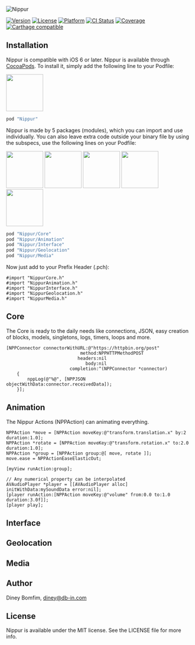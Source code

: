 ![Nippur](http://db-in.com/nippur/images/nippur.png)

[![Version](https://img.shields.io/cocoapods/v/Nippur.svg?style=flat)](http://cocoapods.org/pods/Nippur)
[![License](https://img.shields.io/cocoapods/l/Nippur.svg?style=flat)](http://cocoapods.org/pods/Nippur)
[![Platform](https://img.shields.io/cocoapods/p/Nippur.svg?style=flat)](http://cocoapods.org/pods/Nippur)
[![CI Status](https://img.shields.io/travis/dineybomfim/Nippur.svg?style=flat)](https://travis-ci.org/dineybomfim/Nippur)
[![Coverage](https://img.shields.io/coveralls/dineybomfim/Nippur.svg?style=flat)](https://coveralls.io/r/dineybomfim/Nippur)
[![Carthage compatible](https://img.shields.io/badge/Carthage-compatible-4BC51D.svg?style=flat)](https://github.com/Carthage/Carthage)

## Installation

Nippur is compatible with iOS 6 or later.
Nippur is available through [CocoaPods](http://cocoapods.org/pods/Nippur). To install
it, simply add the following line to your Podfile:

<img src="http://db-in.com/nippur/images/logo_small.png" width="100" height="100"></img>

```ruby
pod "Nippur"
```

Nippur is made by 5 packages (modules), which you can import and use individually.
You can also leave extra code outside your binary file by using the subspecs, use the following lines on your Podfile:

<img src="http://db-in.com/nippur/images/logo_core_small.png" width="100" height="100"></img>
<img src="http://db-in.com/nippur/images/logo_animation_small.png" width="100" height="100"></img>
<img src="http://db-in.com/nippur/images/logo_interface_small.png" width="100" height="100"></img>
<img src="http://db-in.com/nippur/images/logo_geolocation_small.png" width="100" height="100"></img>
<img src="http://db-in.com/nippur/images/logo_media_small.png" width="100" height="100"></img>


```ruby
pod "Nippur/Core"
pod "Nippur/Animation"
pod "Nippur/Interface"
pod "Nippur/Geolocation"
pod "Nippur/Media"
```

Now just add to your Prefix Header (.pch):

```objc
#import "NippurCore.h"
#import "NippurAnimation.h"
#import "NippurInterface.h"
#import "NippurGeolocation.h"
#import "NippurMedia.h"
```


## Core
The Core is ready to the daily needs like connections, JSON, easy creation of blocks, models, singletons, logs, timers, loops and more.

```objc
[NPPConnector connectorWithURL:@"https://httpbin.org/post"
							method:NPPHTTPMethodPOST
						   headers:nil
							  body:nil
						completion:^(NPPConnector *connector)
	{
		nppLog(@"%@", [NPPJSON objectWithData:connector.receivedData]);
	}];
```

## Animation
The Nippur Actions (NPPAction) can animating everything.

```objc
NPPAction *move = [NPPAction moveKey:@"transform.translation.x" by:2 duration:1.0];
NPPAction *rotate = [NPPAction moveKey:@"transform.rotation.x" to:2.0 duration:1.0];
NPPAction *group = [NPPAction group:@[ move, rotate ]];
move.ease = NPPActionEaseElasticOut;

[myView runAction:group];

// Any numerical property can be interpolated
AVAudioPlayer *player = [[AVAudioPlayer alloc] initWithData:mySoundData error:nil];
[player runAction:[NPPAction moveKey:@"volume" from:0.0 to:1.0 duration:3.0f]];
[player play];
```

## Interface

## Geolocation

## Media

## Author

Diney Bomfim, diney@db-in.com

## License

Nippur is available under the MIT license. See the LICENSE file for more info.

